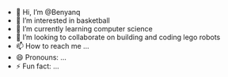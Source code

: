- 👋 Hi, I’m @Benyanq
- 👀 I’m interested in basketball
- 🌱 I’m currently learning computer science 
- 💞️ I’m looking to collaborate on building and coding lego robots 
- 📫 How to reach me ...
- 😄 Pronouns: ...
- ⚡ Fun fact: ...

<!---
Benyanq/Benyanq is a ✨ special ✨ repository because its `README.md` (this file) appears on your GitHub profile.
You can click the Preview link to take a look at your changes.
--->
